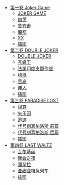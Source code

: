 - [第一卷 Joker Game](/代号D机关(鬼牌游戏)-作者：柳广司/第一卷%20Joker%20Game)
  - [JOKER GAME](/代号D机关(鬼牌游戏)-作者：柳广司/第一卷%20Joker%20Game/JOKER%20GAME.md)
  - [幽灵](/代号D机关(鬼牌游戏)-作者：柳广司/第一卷%20Joker%20Game/幽灵.md)
  - [鲁宾逊](/代号D机关(鬼牌游戏)-作者：柳广司/第一卷%20Joker%20Game/鲁宾逊.md)
  - [魔都](/代号D机关(鬼牌游戏)-作者：柳广司/第一卷%20Joker%20Game/魔都.md)
  - [XX](/代号D机关(鬼牌游戏)-作者：柳广司/第一卷%20Joker%20Game/XX.md)
  - [插图](/代号D机关(鬼牌游戏)-作者：柳广司/第一卷%20Joker%20Game/插图.md)
- [第二卷 DOUBLE JOKER](/代号D机关(鬼牌游戏)-作者：柳广司/第二卷%20DOUBLE%20JOKER)
  - [DOUBLE JOKER](/代号D机关(鬼牌游戏)-作者：柳广司/第二卷%20DOUBLE%20JOKER/DOUBLE%20JOKER.md)
  - [苍蝇王](/代号D机关(鬼牌游戏)-作者：柳广司/第二卷%20DOUBLE%20JOKER/苍蝇王.md)
  - [法属印度支那作战](/代号D机关(鬼牌游戏)-作者：柳广司/第二卷%20DOUBLE%20JOKER/法属印度支那作战.md)
  - [棺柩](/代号D机关(鬼牌游戏)-作者：柳广司/第二卷%20DOUBLE%20JOKER/棺柩.md)
  - [黑鸟](/代号D机关(鬼牌游戏)-作者：柳广司/第二卷%20DOUBLE%20JOKER/黑鸟.md)
  - [睡人](/代号D机关(鬼牌游戏)-作者：柳广司/第二卷%20DOUBLE%20JOKER/睡人.md)
  - [插图](/代号D机关(鬼牌游戏)-作者：柳广司/第二卷%20DOUBLE%20JOKER/插图.md)
- [第三卷 PARADISE LOST](/代号D机关(鬼牌游戏)-作者：柳广司/第三卷%20PARADISE%20LOST)
  - [误算](/代号D机关(鬼牌游戏)-作者：柳广司/第三卷%20PARADISE%20LOST/误算.md)
  - [失乐园](/代号D机关(鬼牌游戏)-作者：柳广司/第三卷%20PARADISE%20LOST/失乐园.md)
  - [追迹](/代号D机关(鬼牌游戏)-作者：柳广司/第三卷%20PARADISE%20LOST/追迹.md)
  - [代号刻耳柏洛斯 前篇](/代号D机关(鬼牌游戏)-作者：柳广司/第三卷%20PARADISE%20LOST/代号刻耳柏洛斯%20前篇.md)
  - [代号刻耳柏洛斯 后篇](/代号D机关(鬼牌游戏)-作者：柳广司/第三卷%20PARADISE%20LOST/代号刻耳柏洛斯%20后篇.md)
  - [插图](/代号D机关(鬼牌游戏)-作者：柳广司/第三卷%20PARADISE%20LOST/插图.md)
- [第四卷 LAST WALTZ](/代号D机关(鬼牌游戏)-作者：柳广司/第四卷%20LAST%20WALTZ)
  - [瓦尔基丽](/代号D机关(鬼牌游戏)-作者：柳广司/第四卷%20LAST%20WALTZ/瓦尔基丽.md)
  - [舞会之夜](/代号D机关(鬼牌游戏)-作者：柳广司/第四卷%20LAST%20WALTZ/舞会之夜.md)
  - [潘朵拉](/代号D机关(鬼牌游戏)-作者：柳广司/第四卷%20LAST%20WALTZ/潘朵拉.md)
  - [亚细亚特急列车](/代号D机关(鬼牌游戏)-作者：柳广司/第四卷%20LAST%20WALTZ/亚细亚特急列车.md)
  - [插图](/代号D机关(鬼牌游戏)-作者：柳广司/第四卷%20LAST%20WALTZ/插图.md)
